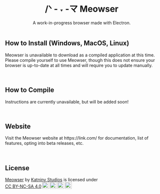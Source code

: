 <h1 align="center">
  /ᐠ - ˕ -マ
  Meowser
</h1>
<div align="center">
  A work-in-progress browser made with Electron.
</div>

<br />

<h2>How to Install (Windows, MacOS, Linux)</h2>
<p>Meowser is unavailable to download as a compiled application at this time. Please compile yourself to use Meowser, though this does not ensure your browser is up-to-date at all times and will require you to update manually.</p>

<br />

<h2>How to Compile</h2>
<p>Instructions are currently unavailable, but will be added soon!</p>

<br />

<h2>Website</h2>
<p>Visit the Meowser website at https://link.com/ for documentation, list of features, opting into beta releases, etc.</p>

<br />

<h2>License</h2>
<p xmlns:cc="http://creativecommons.org/ns#" xmlns:dct="http://purl.org/dc/terms/"><a property="dct:title" rel="cc:attributionURL" href="https://github.com/katniny/meowser">Meowser</a> by <a rel="cc:attributionURL dct:creator" property="cc:attributionName" href="https://transs.social/u?id=katniny">Katniny Studios</a> is licensed under <a href="https://creativecommons.org/licenses/by-nc-sa/4.0/?ref=chooser-v1" target="_blank" rel="license noopener noreferrer" style="display:inline-block;">CC BY-NC-SA 4.0<img style="height:22px!important;margin-left:3px;vertical-align:text-bottom;" src="https://mirrors.creativecommons.org/presskit/icons/cc.svg?ref=chooser-v1" alt=""><img style="height:22px!important;margin-left:3px;vertical-align:text-bottom;" src="https://mirrors.creativecommons.org/presskit/icons/by.svg?ref=chooser-v1" alt=""><img style="height:22px!important;margin-left:3px;vertical-align:text-bottom;" src="https://mirrors.creativecommons.org/presskit/icons/nc.svg?ref=chooser-v1" alt=""><img style="height:22px!important;margin-left:3px;vertical-align:text-bottom;" src="https://mirrors.creativecommons.org/presskit/icons/sa.svg?ref=chooser-v1" alt=""></a></p> 
